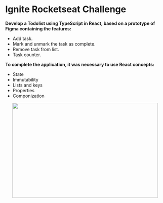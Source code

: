 # Ignite Rocketseat Challenge

**Develop a Todolist using TypeScript in React, based on a prototype of Figma containing the features:**

* Add task.
* Mark and unmark the task as complete.
* Remove task from list.
* Task counter.

**To complete the application, it was necessary to use React concepts:**
* State
* Immutability
* Lists and keys
* Properties
* Componization


<div align ="center">
  <img width="460" height="300"src="assets/todolist.gif" alt="">
</div>
